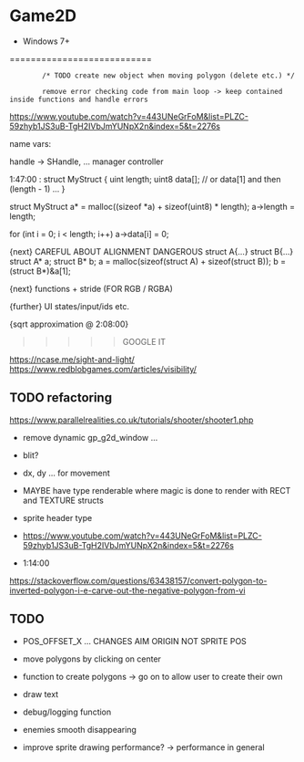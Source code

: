 # Game2D

- Windows 7+

===========================


			/* TODO create new object when moving polygon (delete etc.) */
			
			remove error checking code from main loop -> keep contained inside functions and handle errors


https://www.youtube.com/watch?v=443UNeGrFoM&list=PLZC-59zhyb1JS3uB-TgH2IVbJmYUNpX2n&index=5&t=2276s

name vars:

handle     ->  SHandle, ...
manager
controller


1:47:00 :
struct MyStruct
{
uint length;
uint8 data[];  // or data[1] and then (length - 1) ...
}

struct MyStruct a* = malloc((sizeof *a) + sizeof(uint8) * length);
a->length = length;

for (int i = 0; i < length; i++)
	a->data[i] = 0;
	
{next}
CAREFUL ABOUT ALIGNMENT DANGEROUS
struct A{...} struct B{...}
struct A* a;
struct B* b;
a = malloc(sizeof(struct A) + sizeof(struct B));
b = (struct B*)&a[1];

{next}
functions + stride (FOR RGB / RGBA)

{further}
UI states/input/ids etc.

{sqrt approximation @ 2:08:00}
>>>>>GOOGLE IT




https://ncase.me/sight-and-light/
https://www.redblobgames.com/articles/visibility/

## TODO refactoring

https://www.parallelrealities.co.uk/tutorials/shooter/shooter1.php

- remove dynamic gp_g2d_window ...

- blit?
- dx, dy ... for movement
- MAYBE have type renderable where magic is done to render with RECT and TEXTURE structs
-    sprite header type
-	 https://www.youtube.com/watch?v=443UNeGrFoM&list=PLZC-59zhyb1JS3uB-TgH2IVbJmYUNpX2n&index=5&t=2276s
-    1:14:00


https://stackoverflow.com/questions/63438157/convert-polygon-to-inverted-polygon-i-e-carve-out-the-negative-polygon-from-vi
		
## TODO

- POS_OFFSET_X ... CHANGES AIM ORIGIN NOT SPRITE POS

- move polygons by clicking on center
- function to create polygons -> go on to allow user to create their own

- draw text

- debug/logging function

- enemies smooth disappearing

- improve sprite drawing performance?
	-> performance in general